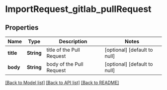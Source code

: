 # ImportRequest_gitlab_pullRequest

## Properties

| Name      | Type       | Description               | Notes                        |
| --------- | ---------- | ------------------------- | ---------------------------- |
| **title** | **String** | title of the Pull Request | [optional] [default to null] |
| **body**  | **String** | body of the Pull Request  | [optional] [default to null] |

[[Back to Model list]](../README.md#documentation-for-models) [[Back to API list]](../README.md#documentation-for-api-endpoints) [[Back to README]](../README.md)
